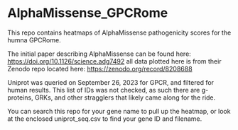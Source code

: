 # AlphaMissense_GPCRome

This repo contains heatmaps of AlphaMissense pathogenicity scores for the humna GPCRome. 

The initial paper describing AlphaMissense can be found here: https://doi.org/10.1126/science.adg7492 all data plotted here is from their Zenodo repo located here: https://zenodo.org/record/8208688

Uniprot was queried on September 26, 2023 for GPCR, and filtered for human results. This list of IDs was not checked, as such there are g-proteins, GRKs, and other stragglers that likely came along for the ride. 

You can search this repo for your gene name to pull up the heatmap, or look at the enclosed uniprot_seq.csv to find your gene ID and filename. 

